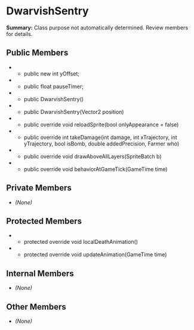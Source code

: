 # DwarvishSentry

**Summary:** Class purpose not automatically determined. Review members for details.

## Public Members
- - public new int yOffset;
- - public float pauseTimer;
- - public DwarvishSentry()
- - public DwarvishSentry(Vector2 position)
- - public override void reloadSprite(bool onlyAppearance = false)
- - public override int takeDamage(int damage, int xTrajectory, int yTrajectory, bool isBomb, double addedPrecision, Farmer who)
- - public override void drawAboveAllLayers(SpriteBatch b)
- - public override void behaviorAtGameTick(GameTime time)

## Private Members
- *(None)*

## Protected Members
- - protected override void localDeathAnimation()
- - protected override void updateAnimation(GameTime time)

## Internal Members
- *(None)*

## Other Members
- *(None)*
